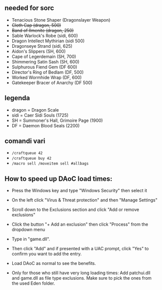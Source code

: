 ## needed for sorc

+ Tenacious Stone Shaper (Dragonslayer Weapon)
+ ~~Cloth Cap (dragon, 500)~~
+ ~~Band of Ilmenite (dragon, 250)~~
+ Sable Warlock's Robe (sidi, 600)
+ Dragon Intellect Mythirian (sidi 500)
+ Dragonseye Strand (sidi, 625)
+ Aidon's Slippers (SH, 600)
+ Cape of Legerdemain (SH, 700)
+ Shimmering Satin Sash (SH, 600)
+ Sulphurous Fiend Gem (DF 600)
+ Director's Ring of Bedlam (DF, 500)
+ Worked Wormhide Wrap (DF, 600)
+ Gatekeeper Bracer of Anarchy (DF 500)

## legenda

+ dragon = Dragon Scale
+ sidi = Caer Sidi Souls (1725)
+ SH = Summoner's Hall, Grimoire Page (1900)
+ DF = Daemon Blood Seals (2200)

## comandi vari

+ `/craftqueue 42`
+ `/craftqueue buy 42`
+ `/macro sell /moveitem sell #allbags`

## How to speed up DAoC load times:

+ Press the Windows key and type "Windows Security" then select it
+ On the left click "Virus & Threat protection" and then "Manage Settings"
+ Scroll down to the Exclusions section and click "Add or remove exclusions"
+ Click the button "+ Add an exclusion" then click "Process" from the dropdown menu
+ Type in "game.dll".
+ Then click "Add" and if presented with a UAC prompt, click "Yes" to confirm you want to add the entry.
+ Load DAoC as normal to see the benefits.


+ Only for those who still have very long loading times:
Add patchui.dll and game.dll as file type exclusions. Make sure to pick the ones from the used Eden folder.